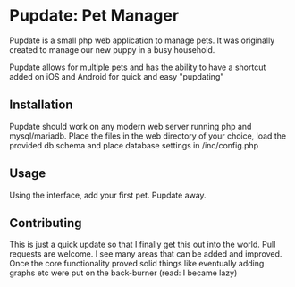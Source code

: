 # Pupdate: Pet Manager

Pupdate is a small php web application to manage pets. It was originally created to manage our new puppy in a busy household. 

Pupdate allows for multiple pets and has the ability to have a shortcut added on iOS and Android for quick and easy "pupdating"

## Installation

Pupdate should work on any modern web server running php and mysql/mariadb. Place the files in the web directory of your choice, load the provided db schema and place database settings in /inc/config.php

## Usage

Using the interface, add your first pet. Pupdate away.

## Contributing

This is just a quick update so that I finally get this out into the world.
Pull requests are welcome. I see many areas that can be added and improved. Once the core functionality proved solid things like eventually adding graphs etc were put on the back-burner (read: I became lazy)